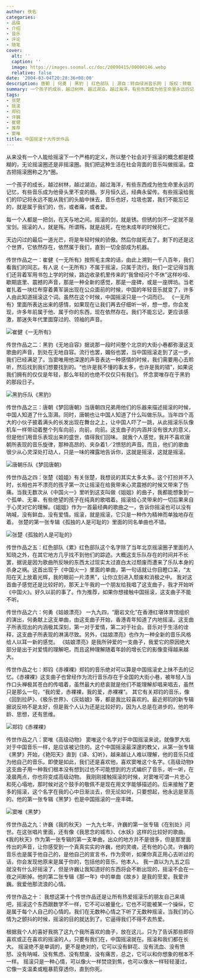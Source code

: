 ```yaml
---
author: 佚名
categories:
- 品碟
- 介绍
- 音乐
- 评论
- 随笔
cover:
  alt: ''
  caption: ''
  image: https://images.soomal.cc/doc/20090415/00000146.webp
  relative: false
date: '2004-03-04T20:28:36+08:00'
description: 唐朝 | 何勇 | 黑豹 | 红色部队 | 源自：转自绿洲音乐网 | 版权：转载 |  平均/总评分：08.67/26
summary: 一个孩子的成长，越过树林，越过湖泊，越过海洋，有些东西成为他生命里永远的记忆，有些音乐成为他骨头里不变的髓。岁月恒久远，经典永留传。有些摇滚给我们的印记将永远不能从我们的头脑中抹去，音乐也好，垃圾也罢，我们不能忘记的，就是属于我们的，伤，或者痛，或者爱。
tags:
- 张楚
- 摇滚
- 郑钧
- 许巍
- 崔健
- 推荐
- 窦唯
title: 中国摇滚十大传世作品
---
```


从来没有一个人能给摇滚下一个严格的定义，所以整个社会对于摇滚的概念都是模糊的，无论摇滚圈还是非摇滚圈。我们把这种生活在社会背面的音乐叫做摇滚。盘古把摇滚圈称之为*圈。



一个孩子的成长，越过树林，越过湖泊，越过海洋，有些东西成为他生命里永远的记忆，有些音乐成为他骨头里不变的髓。岁月恒久远，经典永留传。有些摇滚给我们的印记将永远不能从我们的头脑中抹去，音乐也好，垃圾也罢，我们不能忘记的，就是属于我们的，伤，或者痛，或者爱。



每一个人都是一把剑，在天与地之间。摇滚的剑，就是锈。但锈的剑不一定就不是宝剑。摇滚的人，就是殇。所谓殇，就是战死，在他未成年的时候死亡。



天边闪过的最后一道光芒，将是年轻时候的骄傲。然后你就死去了。剩下的还是这个世界，它依然存在，依然属于我们，直到一切全部成为机器。

传世作品之一：崔健《一无所有》按照毛主席的话，由此上溯到一千八百年，我们看我们的同志。有人说《一无所有》不属于摇滚，只属于流行。我们一定记得当我们还背着军用书包上学的时候，路边收录机里传来的“我曾经问个不休”这样吵哑、歇期底里、震撼的声音，那是一种全新的感觉，那是一座碑，或是一座牌坊。当老崔扎着一块红布穿着黄军装出现在公众面前的时候，中国的年轻音乐就变了，许多人由此知道摇滚这个词。虽然在这个时候，中国摇滚只是一个词而已。 《一无所有》里面所表达出来的感情，如果现在让我们再去仔细听一听，想一想，你会发现，许多年前属于他、属于你的东西，现在依然存在。我们不能忘记，更应该感激，那迷失年代里面穿过的、领袖的声音。



![崔健《一无所有》](https://images.soomal.cc/doc/20090415/00000146.webp)



传世作品之二：黑豹《无地自容》据说那一段时间整个北京的大街小巷都弥漫这支歌曲的声音，到处在无地自容。流行也罢，媚俗也罢，当中国摇滚走到了这一步，我们已经满足了。当窦唯用他深邃的声音表达一种感情的时候，我们需要用心去聆听，然后找到我们想要找到的。“也许是我不懂的事太多，也许是我的错”，如果说我们拥有的仅仅是年轻，那么年轻的也绝不仅仅只有我们。 怀念窦唯存在于黑豹的那段日子。



![黑豹乐队《黑豹》](https://images.soomal.cc/doc/20090415/00000145.webp)



传世作品之三：唐朝《梦回唐朝》当唐朝四兄弟用他们的乐器来描述摇滚的时候，中国人知道了什么澎湃。同时，唐朝也让中国人知道了什么叫做乐队。当年四个高大的小伙子披着满头的长发出现在舞台之上，让中国人吓了一跳，从此摇滚乐队像机车一样带动着整个列车向前，向前，向前。这支曲子的内涵并没有很大的意义，但是他们用音乐表现出来的盛世，值得我们回味。 就我个人感觉，我并不喜欢唐朝所表现的音乐旋律，那种高昂的、夹杂着1／2愤怒的声音。而且，他们的歌曲很少从心灵深处打动人，只是一味的裸露地告诉你，这就是摇滚，这就是摇滚。



![唐朝乐队《梦回唐朝》](https://images.soomal.cc/doc/20090406/00000003.webp)



传世作品之四：张楚《姐姐》有关张楚，我想说的其实太多太多。这个打扮并不入时，长相也并不漂亮的孩子第一次让摇滚在给我带来心灵震撼的时候又带来了伤痛。当我无数次从《中国火一》里听到这支叫做《姐姐》的曲子，我都能想象到一个孤单、无辜、有些绝望的孩子在纯真的歌唱着。摇滚给心灵带来的一切后果来自于心灵对它的理解。《姐姐》作为一首最经典的歌曲之一，告诉你摇滚也可以没有呐喊，没有鲜血，没有爱情。摇滚，就是摇滚，它只是一种作为精神而单独地存在着。 张楚的第一张专辑《孤独的人是可耻的》里面的同名单曲也不错。



![张楚《孤独的人是可耻的》](https://images.soomal.cc/doc/20090415/00000147.webp)



传世作品之五：红色部队《累》红色部队这个名字除了当年北京摇滚圈子里面的人知晓之外，在其它地方几乎找不到他们的踪迹。大概这支乐队存在的时间并不长罢，据说是因为歌曲所反映的东西太过现实太过直白太过颓废而遭来了乐队本身的杀身之祸。这首出现于《中国火一》里面的单曲，第一句话就让你目瞪口呆，“太阳在天上放着光辉，我的眼前一片漆黑”，让你立刻进入颓废和消极之中。 我对这首曲子感觉还是比较好的，那天上午我的一个朋友给我唱了这支曲子，我才开始听《中国火》。好久以前的事了。作为推荐，如果你想接触中国摇滚，这支曲子不能不听。



传世作品之六：何勇《姑娘漂亮》 一九九四，“磨岩文化”在香港红堪体育馆组织的演出，何勇献上这支单曲，由这支曲子开始，香港青年知道了内地摇滚。这支曲子所表现出的内涵极其深刻，第一对于爱情，第二对于社会。音乐对于生活的诠释，这支曲子所表现的淋漓尽致。另外，《姑娘漂亮》也作为一种全新的音乐风格给人以耳一新的感觉。 《姑娘漂亮》是我所钟爱的一支曲子，我爱它的原因绝大部分是出于对爱情的理解吧，而且这种理解随着年龄的增长它的影像变得越来越大。



传世作品之七：郑钧《赤裸裸》郑钧的音乐绝对可以算是中国摇滚史上抹不去的记忆。《赤裸裸》这支曲子也曾经作为流行音乐存在于全国的大街小巷，被年轻人当作口头禅极其苍白的传唱着，虽然最大的悲哀就是他们不能理解却唱来唱去，虽然只是那么一句，“我的爱，赤裸裸，我的爱，赤裸裸”。 其它有关郑钧的音乐，像《回到拉萨》、《极乐世界》、《灰姑娘》等，都是我比较喜欢的。最近郑钧的新专辑据说反响不是太好，但是我个人认为还是比较好的，因为人总是在进步的，他的年龄、思想，还有思维。



![郑钧《赤裸裸》](https://images.soomal.cc/doc/20090414/00000013.webp)



传世作品之八：窦唯《高级动物》 窦唯这个名字对于中国摇滚来说，就像罗大佑对于中国音乐一样，是应该被记住的。这个中国摇滚最深邃的教父，从第一张专辑《黑梦》开始，《艳阳天》直到《译、幻听》，越来越让人难以理解，他的音乐只成为他自己的音乐。即使是如此，我们还是喜欢他，喜欢窦唯这个名字。《高级动物》这支曲子用一种我们根本没有想到过也不可能想到的方式编织了音乐，听一听，在凌晨两点，你也将变成高级动物。 我刚刚接触摇滚的时候，对窦唯可谓一片忠心和死心塌地，那时候对这个鼓手的敬佩不是现在用文字能够描述的。后来接触了更多的摇滚，这个名字在我的心中日渐淡去，但无论如何，只要想起，他永远是至高的。他的第一张专辑《黑梦》也是中国摇滚的一座丰碑。



![窦唯《黑梦》](https://images.soomal.cc/doc/20090414/00000136.webp)



传世作品之九：许巍《我的秋天》 一九九七年，许巍的第一张专辑《在别处》问世。在这张唱片里面，还有像《我思念的城市》、《水妖》这样的比较好的歌曲。《我的秋天》作为第一张专辑的第一支单曲，出众的地方并不是很多，但是那里面传出的声音，让你感受到一个真真实实的许巍，他的灵魂，还有他的心灵。许巍的音乐也是属于他自己的，是他自己的宣言书，作为旁听，如果你真正用心去听过的话，你会发现他原来是属于你的，包括他的音乐，他本人。 我一直以为九五之后就没有什么好摇滚了，但是许巍让我知道好的东西将会不断出现的，摇滚不会在一夜之间断掉。他的第二张专辑《那一年》中的单曲《故乡》是我的至爱。我爱许巍。我爱他那流浪的心情。



传世作品之十： 我想这第十个传世作品还是让所有热爱摇滚乐的朋友自己来填吧，摇滚这个东西跟数学不一样，它不可以被量化，它也不可能被某一个操纵，它是属于每个人自己的心情的。我们在无数种心情之下听了无数种摇滚，当我们的心情为之颤抖的时候，摇滚的目的就达到了。它逼得我们不得不去热爱。



根据我个人的喜好我挑了这九个我所喜欢的曲子，放在这儿，只为了告诉那些即将喜欢或正在喜欢的摇滚的人，只要有我们在，中国摇滚就在。摇滚和我们都在长大。 摇滚绝不是单调的，更不是绝对的，它可以没有鲜花、没有流血、没有愤怒、没有呐喊、没有焦虑、没有颓废、没有痛苦，总之，它可以和你想象的根本不一样。 摇滚只是一种心情，可以像火一样焚烧到焦，也可以像水一样轻轻漫过，它像一支温柔或粗暴箭穿透你，直到你死。